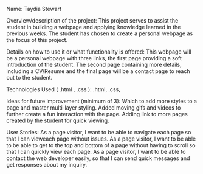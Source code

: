 Name: Taydia Stewart

Overview/description of the project:
This project serves to assist the student in building a webpage and applying knowledge learned in the previous weeks. The student has chosen to create a personal webpage as the focus of this project.

Details on how to use it or what functionality is offered:
This webpage will be a personal webpage with three links, the first page providing a soft introduction of the student. The second page containing more details, including a CV/Resume and the final page will be a contact page to reach out to the student.

Technologies Used ( .html , .css ):
.html, .css, 

Ideas for future improvement (minimum of 3):
Which to add more styles to a page and master multi-layer styling.
Added moving gifs and videos to further create a fun interaction with the page.
Adding link to more pages created by the student for quick viewing.

User Stories:
As a page visitor, I want to be able to navigate each page so that I can vieweach page without issues.
As a page visitor, I want to be able to be able to get to the top and bottom of a page without having to scroll so that I can quickly view each page.
As a page visitor, I want to be able to contact the web developer easily, so that I can send quick messages and get responses about my inquiry.